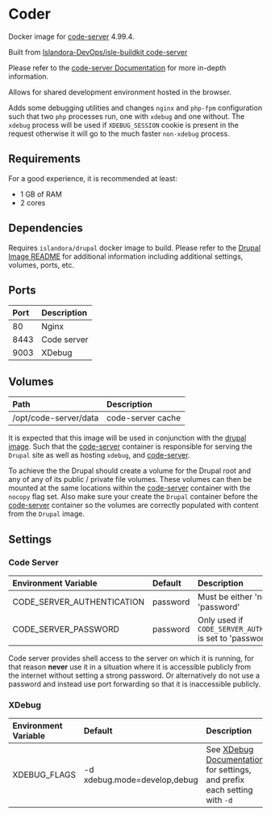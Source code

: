 # Coder

Docker image for [code-server] 4.99.4.

Built from [Islandora-DevOps/isle-buildkit code-server](https://github.com/Islandora-DevOps/isle-buildkit/tree/main/code-server)

Please refer to the [code-server Documentation] for more in-depth information.

Allows for shared development environment hosted in the browser.

Adds some debugging utilities and changes `nginx` and `php-fpm` configuration
such that two `php` processes run, one with `xdebug` and one without. The
`xdebug` process will be used if `XDEBUG_SESSION` cookie is present in the
request otherwise it will go to the much faster `non-xdebug` process.

## Requirements

For a good experience, it is recommended at least:

- 1 GB of RAM
- 2 cores

## Dependencies

Requires `islandora/drupal` docker image to build. Please refer to the
[Drupal Image README](../drupal/README.md) for additional information including
additional settings, volumes, ports, etc.

## Ports

| Port | Description |
| :--- | :---------- |
| 80   | Nginx       |
| 8443 | Code server |
| 9003 | XDebug      |

## Volumes

| Path                  | Description       |
| :-------------------- | :---------------- |
| /opt/code-server/data | code-server cache |

It is expected that this image will be used in conjunction with the
[drupal image]. Such that the [code-server] container is responsible for serving
the `Drupal` site as well as hosting `xdebug`, and [code-server].

To achieve the the Drupal should create a volume for the Drupal root and any of
any of its public / private file volumes. These volumes can then be mounted at
the same locations within the [code-server] container with the `nocopy` flag
set. Also make sure your create the `Drupal` container before the [code-server]
container so the volumes are correctly populated with content from the `Drupal`
image.

## Settings

### Code Server

| Environment Variable       | Default  | Description                                                    |
| :------------------------- | :------- | :------------------------------------------------------------- |
| CODE_SERVER_AUTHENTICATION | password | Must be either 'none' or 'password'                            |
| CODE_SERVER_PASSWORD       | password | Only used if `CODE_SERVER_AUTHENTICATION` is set to 'password' |

Code server provides shell access to the server on which it is running, for that
reason **never** use it in a situation where it is accessible publicly from the
internet without setting a strong password. Or alternatively do not use a
password and instead use port forwarding so that it is inaccessible publicly.

### XDebug

| Environment Variable | Default                      | Description                                                                |
| :------------------- | :--------------------------- | :------------------------------------------------------------------------- |
| XDEBUG_FLAGS         | -d xdebug.mode=develop,debug | See [XDebug Documentation] for settings, and prefix each setting with `-d` |

[drupal image]: ../drupal/README.md
[code-server]: https://github.com/cdr/code-server
[code-server Documentation]: https://github.com/cdr/code-server
[XDebug Documentation]: https://xdebug.org/docs/all_settings
